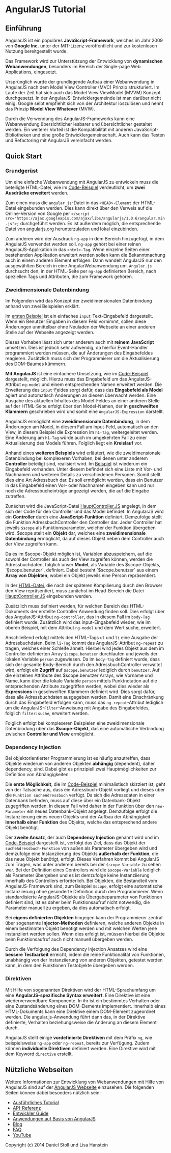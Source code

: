 AngularJS Tutorial
=================

## Einführung 

AngularJS ist ein populäres **JavaScript-Framework**, welches im Jahr 2009 von **Google Inc.** unter der MIT-Lizenz veröffentlicht und zur kostenlosen Nutzung bereitgestellt wurde. 

Das Framework wird zur Unterstützung der Entwicklung von **dynamischen Webanwendungen**, besonders im Bereich der Single-page Web Applications, eingesetzt. 

Ursprünglich wurde der grundlegende Aufbau einer Webanwendung in AngularJS nach dem Model View Controller (MVC) Prinzip strukturiert. 
Im Laufe der Zeit hat sich auch das Model View ViewModel (MVVM) Konzept durchgesetzt. 
In der AngularJS-Entwicklergemeinde ist man darüber nicht einig. Google selbt empfiehlt sich von der Architektur loszulösen und nennt das Prinzip **Model View Whatever** (MVW).

Durch die Verwendung des AngularJS-Frameworks kann eine Webanwendung übersichtlicher lesbarer und übersichtlicher gestaltet werden. Ein weiterer Vorteil ist die Kompatibilität mit anderen JavaScript-Bibliotheken und eine große Entwicklergemeinschaft. Auch kann das Testen und Refactoring mit AngularJS vereinfacht werden. 

## Quick Start

### Grundgerüst

Um eine einfache Webanwendung mit AngularJS zu entwickeln muss die beteiligte HTML-Datei, wie im [Code-Beispiel](https://github.com/dwstoll/dwstoll.github.io/blob/master/Codebeispiele/Grundgeruest.html) verdeutlicht, um **zwei Ausdrücke erweitert** werden. 

Zum einen muss die `angular.js`-Datei in das `<HEAD>-Element` der HTML-Datei eingebunden werden. Dies kann direkt über den Verweis auf die Online-Version von Google per `</script src="https://ajax.googleapis.com/ajax/libs/angularjs/1.0.6/angular.min.js">;` durchgeführt werden. Es ist außerdem möglich, die entsprechende Datei von [angularjs.org](angularjs.org) herunterzuladen und lokal einzubinden.

Zum anderen wird der Ausdruck `ng-app` in dem Bereich hinzugefügt, in dem AngularJS verwendet werden soll. 
`ng-app` gehört bei einer reinen AngularJS-Applikation in das `<html>-Tag`. Wenn einzelne Seiten einer bestehenden Applikation erweitert werden sollen kann die Bekanntmachung auch in einem anderen Element erfolgen. Dann wandelt AngularJS nur den ausgewählten Bereich in eine AngularWebanwendung um. `Angular.js` durchsucht den, in der HTML-Seite per `ng-app` definierten Bereich, nach speziellen Tags und Attributen, die zum Framework gehören.

### Zweidimensionale Datenbindung

Im Folgenden wird das Konzept der zweidimensionalen Datenbindung anhand von zwei Beispielen erklärt. 

Im [ersten Beispiel](http://dwstoll.github.io/Codebeispiele/Daten-Bindung.html) ist ein einfaches `input`-Text-Eingabefeld dargestellt. Wenn ein Benutzer Eingaben in diesem Feld vornimmt, sollen diese Änderungen unmittelbar ohne Neuladen der Webseite an einer anderen Stelle auf der Webseite angezeigt werden. 

Dieses Vorhaben lässt sich unter anderem auch mit **reinem JavaScript** umsetzen. Dies ist jedoch sehr aufwendig, da hierfür Event-Handler programmiert werden müssen, die auf Änderungen des Eingabefeldes reagieren. Zusätzlich muss sich der Programmierer um die Aktualisierung des DOM-Baumes kümmern.

**Mit AngularJS** ist eine einfachere Umsetzung, wie im [Code-Beispiel](https://github.com/dwstoll/dwstoll.github.io/blob/master/Codebeispiele/Daten-Bindung.html) dargestellt, möglich. Hierzu muss das Eingabefeld um das AngularJS-Attribut `ng-model` und einem entsprechenden Namen erweitert werden. Die Erweiterung des `input`-Feldes sorgt dafür, dass das **Eingabefeld als Model** agiert und automatisch Änderungen an diesem überwacht werden. Eine Ausgabe des aktuellen Inhaltes des Model-Feldes an einer anderen Stelle auf der HTML-Seite erfolgt über den Model-Namen, der in **geschweiften Klammern** geschrieben wird und somit eine `AngularJS-Expression` darstellt. 

AngularJS ermöglicht eine **zweidimensionale Datenbindung**, in dem Änderungen am Model, in diesem Fall am Input-Feld, automatisch an den View, in diesem Beispiel die Expression im `h1-Tag`, weitergeleitet werden. Eine Änderung am `h1-Tag` würde auch im umgekehrten Fall zu einer Aktualisierung des Models führen. Folglich liegt ein **Kreislauf** vor.

Anhand eines **weiteren Beispiels** wird erläutert, wie die zweidimensionale Datenbindung bei komplexeren Vorhaben, bei denen unter anderem **Controller** beteiligt sind, realisiert wird. Im [Beispiel](http://dwstoll.github.io/Codebeispiele/Adressbuch.html) ist wiederum ein Eingabefeld vorhanden. Unter diesem befindet sich eine Liste mit Vor- und Nachnamen und weiteren Details zu verschiedenen Personen. Somit stellt dies eine Art Adressbuch dar. Es soll ermöglicht werden, dass ein Benutzer in das Eingabefeld einen Vor- oder Nachnamen eingeben kann und nur noch die Adressbucheinträge angezeigt werden, die auf die Eingabe zutreffen.

Zunächst wird die JavaScript-Datei [HauptController.JS](https://github.com/dwstoll/dwstoll.github.io/blob/master/Codebeispiele/HauptController.js) angelegt, in dem sich der Code für den Controller und das Model befindet. In AngularJS wird ein **Controller** durch eine **JavaScript-Funktion** definiert. Demzufolge stellt die Funktion AdressbuchController den Controller dar. Jeder Controller hat jeweils `$scope` als Funktionsparameter, welcher der Funktion übergeben wird. $scope stellt ein **Objekt** dar, welches eine **zweidimensionale Datenbindung** ermöglicht, da auf dieses Objekt neben dem Controller auch der View zugreifen kann. 

Da es im $scope-Objekt möglich ist, Variablen abzuspeichern, auf die sowohl der Controller als auch der View zugreifen können,  werden die Adressbuchdaten, folglich unser **Model**, als Variable des $scope-Objekts, `§scope.benutzer`, definiert. Dabei besteht `$scope.benutzer` aus einem **Array von Objekten**, wobei ein Objekt jeweils eine Person repräsentiert. 

In der [HTML-Datei](https://github.com/dwstoll/dwstoll.github.io/blob/master/Codebeispiele/Adressbuch.html), die nach der späteren Kompilierung durch den Browser den View repräsentiert, muss zunächst im Head-Bereich die Datei [HauptController.JS](https://github.com/dwstoll/dwstoll.github.io/blob/master/Codebeispiele/HauptController.js) eingebunden werden.

Zusätzlich muss definiert werden, für welchen Bereich des HTML-Dokuments der erstellte Controller Anwendung finden soll. Dies erfolgt über das AngularJS-Attribut `ng-controller`, das in diesem Fall im `body-Tag` definiert wurde. Zusätzlich wird das input-Eingabefeld wieder, wie im oberen Beispiel, mit dem Attribut `ng-model` und dem Wert suche, erweitert. 

Anschließend erfolgt mittels den HTML-Tags `ul` und `li` eine Ausgabe der Adressbuchdaten. Beim `li-Tag` kommt das AngularJS-Attribut `ng-repeat` zu tragen, welches einer Schleife ähnelt. Hierbei wird jedes Objekt aus dem im Controller definierten Array `$scope.benutzer`  durchlaufen und jeweils der lokalen Variable `person` zugewiesen. Da im `body-Tag` definiert wurde, dass sich der gesamte Body-Bereich durch den AdressbuchController verwaltet wird, erfolgt ein **Zugriff** auf `$scope.benutzer` lediglich durch `benutzer`. Auf die einzelnen Attribute des $scope.benutzer Arrays, wie Vorname und Name, kann über die lokale Variable `person` mittels Punktnotation auf die  entsprechenden Attribute zugegriffen werden, wobei dies wieder als **Expressions** in geschweiften Klammern definiert wird. Dies sorgt dafür, dass alle Adressbuchdaten ausgegeben werden. Damit eine Einschränkung durch das Eingabefeld erfolgen kann, muss das `ng-repeat`-Attribut lediglich um die AngularJS-`Filter`-Anweisung mit Angabe des Eingabefeldes, folglich `filter:suche`, erweitert werden.

Folglich erfolgt bei komplexeren Beispielen eine zweidimensionale Datenbindung über das **$scope-Objekt**, das eine automatische Verbindung zwischen **Controller und View** ermöglicht. 

### Dependency Injection
Bei objektorientierter Programmierung ist es häufig anzutreffen, dass Objekte wiederum von anderen Objekten **abhängig** (dependent), daher dependency, sind. Dabei gibt es prinzipiell zwei Hauptmöglichkeiten zur Definition von Abhängigkeiten. 

Die **erste Möglichkeit**, die im [Code-Beispiel](https://github.com/dwstoll/dwstoll.github.io/blob/master/Codebeispiele/Adressbuch-ver1.js) minimalistisch skizziert ist, geht von der Tatsache aus, dass ein Adressbuch-Objekt vorliegt und dieses über die `Funktion sucheAdressbuch` verfügt. Da sich die Adressdaten in einer Datenbank befinden, muss auf diese über ein Datenbank-Objekt zugegriffen werden. In diesem Fall wird daher in der Funktion über den `new-Parameter` ein neues Datenbank-Objekt angelegt. Demzufolge erfolgt die Instanziierung eines neuen Objekts und der Aufbau der Abhängigkeit **innerhalb einer Funktion** des Objekts, welche das entsprechend andere Objekt benötigt.

Der **zweite Ansatz**, der auch **Dependency Injection** genannt wird und im [Code-Beispiel](https://github.com/dwstoll/dwstoll.github.io/blob/master/Codebeispiele/Adressbuch-ver2.js) dargestellt ist, verfolgt das Ziel, dass das Objekt der `sucheAdressbuch-Funktion` von außen als Parameter übergeben wird und demzufolge eine Instanziierung des Objekts **außerhalb der Funktion**, die das neue Objekt benötigt, erfolgt. Dieses Verfahren kommt bei AngularJS zum Tragen, was unter anderem bereits bei der `$scope-Variable` zu sehen war. Bei der Definition eines Controllers wird die `$scope-Variable` lediglich als Parameter übergeben und es ist demzufolge keine Instanziierung innerhalb des Controllers erforderlich. Bei Objekten, die Bestandteil vom AngularJS-Framework sind, zum Beispiel `$scope`, erfolgt eine automatische Instanziierung ohne gesonderte Definition durch den Programmierer. Wenn standardisierte AngularJS-Objekte als Übergabeparameter von Funktionen definiert sind, ist es daher beim Funktionsaufruf nicht notwendig, die Parameter manuell zu ergeben, da dies automatisch erfolgt. 

Bei **eigens definierten Objekten** hingegen kann der Programmierer zentral über sogenannte **Injector-Methoden** definieren, welche anderen Objekte in einem bestimmten Objekt benötigt werden und mit welchen Werten jene instanziiert werden sollen. Wenn dies erfolgt ist, müssen hierbei die Objekte beim Funktionsaufruf auch nicht manuell übergeben werden. 

Durch die Verfolgung des Dependency Injection Ansatzes wird eine **bessere Testbarkeit** erreicht, indem die reine Funktionalität von Funktionen, unabhängig von der Instanziierung von anderen Objekten, getestet werden kann, in dem den Funktionen Testobjekte übergeben werden.  

### Direktiven

Mit Hilfe von sogenannten Direktiven wird der HTML-Sprachumfang um eine **AngularJS-spezifische Syntax erweitert**.
Eine Direktive ist eine wiederverwendbare Komponente. In ihr ist ein bestimmtes Verhalten oder eine Zustandsänderung eines DOM-Elements implementiert. Innerhalb eines HTML-Dokuments kann eine Direktive einem DOM-Element zugeordnet werden. Die angular.js-Anwendung führt dann das, in der Direktive definierte, Verhalten beziehungsweise die Änderung an diesem Element durch.

AngularJS stellt einige **vordefinierte Direktiven** mit dem Präfix `ng`, wie beispielsweise `ng-app` oder `ng-repeat`, bereits zur Verfügung. Zudem können **individuelle Direktiven** definiert werden. 
Eine Direktive wird mit dem Keyword `directive` erstellt. 

## Nützliche Webseiten

Weitere Informationen zur Entwicklung von Webanwendungen mit Hilfe von AngularJS sind auf der [AngularJS Webseite](https://angularjs.org/) einzusehen.
Die folgenden Seiten können dabei besonders nützlich sein:

- [Ausführliches Tutorial](https://docs.angularjs.org/tutorial)
- [API-Referenz](https://docs.angularjs.org/api)
- [Entwickler Guide](https://docs.angularjs.org/guide)
- [Anwendungen auf Basis von AngularJS](https://builtwith.angularjs.org/)
- [Blog](http://blog.angularjs.org/)
- [FAQ](https://docs.angularjs.org/misc/faq)
- [YouTube](https://www.youtube.com/user/angularjs)


Copyright (c) 2014 Daniel Stoll und Lisa Hanstein

